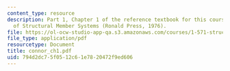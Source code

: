 ```yaml
---
content_type: resource
description: Part 1, Chapter 1 of the reference textbook for this course, Analysis
  of Structural Member Systems (Ronald Press, 1976).
file: https://ol-ocw-studio-app-qa.s3.amazonaws.com/courses/1-571-structural-analysis-and-control-spring-2004/794d2dc75f0512c61e7820472f9ed606_connor_ch1.pdf
file_type: application/pdf
resourcetype: Document
title: connor_ch1.pdf
uid: 794d2dc7-5f05-12c6-1e78-20472f9ed606
---
```

